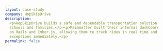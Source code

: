 ```yaml
---
layout: case-study
company: HopSkipDrive
description:
  <p>HopSkipDrive builds a safe and dependable transportation solution for
  schools and families.</p><p>Mainmatter built their internal dashboard on Ruby
  on Rails and Ember.js, allowing them to track rides in real time and react to
  exceptions immediately.</p>
permalink: false
---
```

